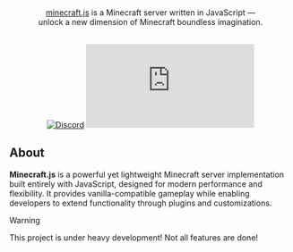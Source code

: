 <p align="center">
  <br/>
  <a href="https://discord.gg/E24y7tahTa">minecraft.js</a> is a Minecraft server written in JavaScript &mdash;
  <br/>
    unlock a new dimension of Minecraft boundless imagination.
  <br/><br/>
</p>

<div align="center">

[![Discord](https://img.shields.io/discord/1354839930936754326?label=Discord)](https://discord.gg/E24y7tahTa)
![GitHub License](https://img.shields.io/github/license/drixswe/minecraft.js)

</div>

## About

**Minecraft.js** is a powerful yet lightweight Minecraft server implementation built entirely with JavaScript, designed for modern performance and flexibility. It provides vanilla-compatible gameplay while enabling developers to extend functionality through plugins and customizations.

> [!WARNING]
> This project is under heavy development! Not all features are done!
